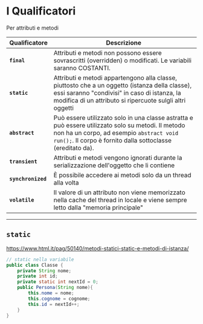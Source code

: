 # I Qualificatori

Per attributi e metodi

Qualificatore | Descrizione
--- | --- 
**`final`**       | 	Attributi e metodi non possono essere sovrascritti (overridden) o modificati. Le variabili saranno COSTANTI.
**`static`**      | 	Attributi e metodi appartengono alla classe, piuttosto che a un oggetto (istanza della classe), essi saranno "condivisi" in caso di istanza, la modifica di un attributo si ripercuote sulgli altri oggetti
**`abstract`**    | 	Può essere utilizzato solo in una classe astratta e può essere utilizzato solo su metodi. Il metodo non ha un corpo, ad esempio `abstract void run();`. Il corpo è fornito dalla sottoclasse (ereditato da).
**`transient`**   | 	Attributi e metodi vengono ignorati durante la serializzazione dell'oggetto che li contiene
**`synchronized`**    | 	È possibile accedere ai metodi solo da un thread alla volta
**`volatile`**    | 	Il valore di un attributo non viene memorizzato nella cache del thread in locale e viene sempre letto dalla "memoria principale"

---

## `static`
https://www.html.it/pag/50140/metodi-statici-static-e-metodi-di-istanza/

```java
// static nella variabile
public class Classe {
    private String nome;
    private int id;
    private static int nextId = 0;
    public Persona(String nome){
        this.nome = nome;
        this.cognome = cognome;
        this.id = nextId++;
    }
}
```
